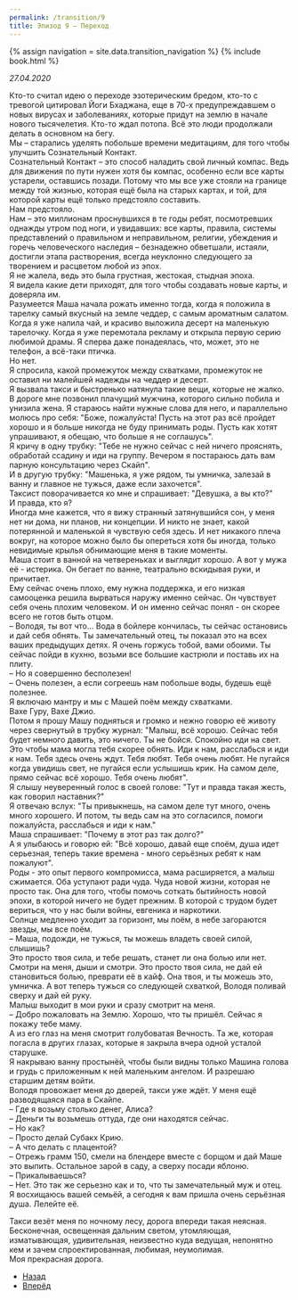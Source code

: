 ```yaml
---
permalink: /transition/9
title: Эпизод 9 – Переход
---
```

{% assign navigation  = site.data.transition_navigation %}
{% include book.html %}

*27.04.2020*

Кто-то считал идею о переходе эзотерическим бредом, кто-то с тревогой цитировал Йоги Бхаджана, еще в 70-х предупреждавшем о новых вирусах и заболеваниях, которые придут на землю в начале нового тысячелетия. Кто-то ждал потопа. Всё это люди продолжали делать в основном на бегу.  
Мы – старались уделять побольше времени медитациям, для того чтобы улучшить Сознательный Контакт.  
Сознательный Контакт – это способ наладить свой личный компас. Ведь для движения по пути нужен хотя бы компас, особенно если все карты устарели, оставшись позади. Потому что мы все уже стояли на границе между той жизнью, которая ещё была на старых картах, и той, для которой карты ещё только предстояло составить.  
Нам предстояло.  
Нам – это миллионам проснувшихся в те годы ребят, посмотревших однажды утром под ноги, и увидавших: все карты, правила, системы представлений о правильном и неправильном, религии, убеждения и горечь человеческого наследия – безнадежно обветшали, истаяли, достигли этапа растворения, всегда неуклонно следующего за творением и расцветом любой из эпох.  
Я не жалела, ведь это была грустная, жестокая, стыдная эпоха.  
Я видела какие дети приходят, для того чтобы создавать новые карты, и доверяла им.  
Разумеется Маша начала рожать именно тогда, когда я положила в тарелку самый вкусный на земле чеддер, с самым ароматным салатом. Когда я уже налила чай, и красиво выложила десерт на маленькую тарелочку. Когда я уже перемотала рекламу и открыла первую серию любимой драмы.
Я сперва даже понадеялась, что, может, это не телефон, а всё-таки птичка.  
Но нет.  
Я спросила, какой промежуток между схватками, промежуток не оставил ни малейшей надежды на чеддер и десерт.  
Я вызвала такси и быстренько натянула такие вещи, которые не жалко.  
В дороге мне позвонил плачущий мужчина, которого сильно побила и унизила жена. Я стараюсь найти нужные слова для него, и параллельно молюсь про себя: "Боже, пожалуйста! Пусть на этот раз всё пройдет хорошо и я больше никогда не буду принимать роды. Пусть как хотят упрашивают, я обещаю, что больше я не соглашусь".  
Я кричу в одну трубку: "Тебе не нужно сейчас с ней ничего прояснять, обработай ссадину и иди на группу. Вечером я постараюсь дать вам парную консультацию через Cкайп".  
И в другую трубку: "Машенька, я уже рядом, ты умничка, залезай в ванну и главное не тужься, даже если захочется".  
Таксист поворачивается ко мне и спрашивает: "Девушка, а вы кто?"  
И правда, кто я?  
Иногда мне кажется, что я вижу странный затянувшийся сон, у меня нет ни дома, ни планов, ни концепции. И никто не знает, какой потерянной и маленькой я чувствую себя здесь. И нет никакого плеча вокруг, на которое можно было бы опереться хотя бы иногда, только невидимые крылья обнимающие меня в такие моменты.  
Маша стоит в ванной на четвереньках и выглядит хорошо. А вот у мужа её - истерика. Он бегает по ванне, театрально вскидывая руки, и причитает.  
Ему сейчас очень плохо, ему нужна поддержка, и его низкая самооценка решила вырваться наружу именно сейчас. Он чувствует себя очень плохим человеком. И он именно сейчас понял - он скорее всего не готов быть отцом.  
– Володя, ты вот что... Вода в бойлере кончилась, ты сейчас остановись и дай себя обнять. Ты замечательный отец, ты показал это на всех ваших предыдущих детях. Я очень горжусь тобой, вами обоими. Ты сейчас пойди в кухню, возьми все большие кастрюли и поставь их на плиту.  
– Но я совершенно бесполезен!  
– Очень полезен, а если согреешь нам побольше воды, будешь ещё полезнее.  
Я включаю мантру и мы с Машей поём между схватками.  
Вахе Гуру, Вахе Джио.  
Потом я прошу Машу подняться и громко и нежно говорю её животу через свернутый в трубку журнал: "Малыш, всё хорошо. Сейчас тебя будет немного давить, это ничего. Ты не бойся. Спокойно иди на свет. Это чтобы мама могла тебя скорее обнять. Иди к нам, расслабься и иди к нам. Тебя здесь очень ждут. Тебя любят. Тебя очень любят. Не пугайся когда увидишь свет, не пугайся если услышишь крик. На самом деле, прямо сейчас всё хорошо. Тебя очень любят".  
Я слышу неуверенный голос в своей голове: "Тут и правда такая жесть, как говорил наставник?"  
Я отвечаю вслух: "Ты привыкнешь, на самом деле тут много, очень много хорошего. И потом, ты ведь сам на это согласился, помоги пожалуйста, расслабься и иди к нам."  
Маша спрашивает: "Почему в этот раз так долго?"  
А я улыбаюсь и говорю ей: "Всё хорошо, давай еще споём, душа идет серьезная, теперь такие времена - много серьёзных ребят к нам пожалуют".  
Роды - это опыт первого компромисса, мама расширяется, а малыш сжимается. Оба уступают ради чуда. Чуда новой жизни, которая не просто так. Она для того, чтобы помочь соткать бытийность новой эпохи, в которой ничего не будет прежним. В которой с трудом будет вериться, что у нас были войны, евгеника и наркотики.  
Солнце медленно уходит за горизонт, мы поём, в небе загораются звезды, мы все поём.  
– Маша, подожди, не тужься, ты можешь владеть своей силой, слышишь?  
Это просто твоя сила, и тебе решать, станет ли она болью или нет. Смотри на меня, дыши и смотри. Это просто твоя сила, не дай ей становиться болью, преврати её в кайф. Она твоя, и ты можешь это, умничка. А вот теперь тужься со следующей схваткой, Володя поливай сверху и дай ей руку.  
Малыш выходит в мои руки и сразу смотрит на меня.  
– Добро пожаловать на Землю. Хорошо, что ты пришёл. Сейчас я покажу тебе маму.  
А из его глаз на меня смотрит голубоватая Вечность. Та же, которая погасла в других глазах, которые я закрыла вчера одной усталой старушке.  
Я накрываю ванну простынёй, чтобы были видны только Машина голова и грудь с приложенным к ней маленьким ангелом. И разрешаю старшим детям войти.  
Володя провожает меня до дверей, такси уже ждёт. У меня ещё разводящаяся пара в Скайпе.  
– Где я возьму столько денег, Алиса?  
– Деньги ты возьмешь оттуда, где они находятся сейчас.  
– Но как?  
– Просто делай Субакх Крию.  
– А что делать с плацентой?   
– Отрежь грамм 150, смели на блендере вместе с борщом и дай Маше это выпить. Остальное зарой в саду, а сверху посади яблоню.  
– Прикалываешься?  
– Нет. Это так же серьезно как и то, что ты замечательный муж и отец.  
Я восхищаюсь вашей семьёй, а сегодня к вам пришла очень серьёзная душа. Лелейте её.  

Такси везёт меня по ночному лесу, дорога впереди такая неясная. Бесконечная, освещенная дальним светом, утомляющая, изматывающая, удивительная, неизвестно куда ведущая, непонятно кем и зачем спроектированная, любимая, неумолимая.  
Моя прекрасная дорога.

<nav aria-label="pagination">
  <ul class="pagination justify-content-center">
    <li class="page-item">
      <a class="page-link" href="/transition/8"><i class="bi bi-arrow-left"></i> Назад</a>
    </li>
    <li class="page-item">
      <a class="page-link" href="/transition/10">Вперёд <i class="bi bi-arrow-right"></i></a>
    </li>
  </ul>
</nav>